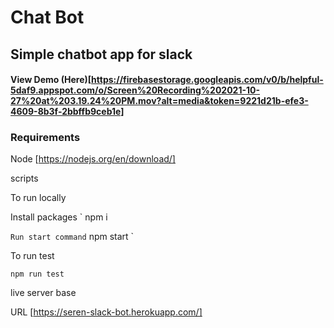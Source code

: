 # Chat Bot

## Simple chatbot app for slack
#### View Demo (Here)[https://firebasestorage.googleapis.com/v0/b/helpful-5daf9.appspot.com/o/Screen%20Recording%202021-10-27%20at%203.19.24%20PM.mov?alt=media&token=9221d21b-efe3-4609-8b3f-2bbffb9ceb1e]
### Requirements
Node [https://nodejs.org/en/download/]

scripts 

To run locally

Install packages
`
npm i

`
Run start command
`
npm start
`

To run test

`
npm run test
`

live server base 

URL [https://seren-slack-bot.herokuapp.com/]
